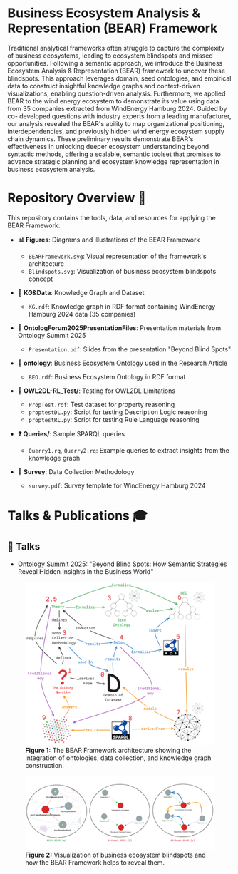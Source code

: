 # Business Ecosystem Analysis & Representation (BEAR) Framework

Traditional analytical frameworks often struggle to capture the complexity of business ecosystems, leading to ecosystem blindspots and missed opportunities. Following a semantic approach, we introduce the Business Ecosystem Analysis & Representation (BEAR) framework to uncover these blindspots. This approach leverages domain, seed ontologies, and empirical data to construct insightful knowledge graphs and context-driven
visualizations, enabling question-driven analysis. Furthermore, we applied BEAR to the wind energy ecosystem
to demonstrate its value using data from 35 companies extracted from WindEnergy Hamburg 2024. Guided by co-
developed questions with industry experts from a leading manufacturer, our analysis revealed the BEAR's ability
to map organizational positioning, interdependencies, and previously hidden wind energy ecosystem supply
chain dynamics. These preliminary results demonstrate BEAR's effectiveness in unlocking deeper ecosystem
understanding beyond syntactic methods, offering a scalable, semantic toolset that promises to advance strategic
planning and ecosystem knowledge representation in business ecosystem analysis.

# Repository Overview 📂

This repository contains the tools, data, and resources for applying the BEAR Framework:

- **📊 Figures**: Diagrams and illustrations of the BEAR Framework
  - `BEARFramework.svg`: Visual representation of the framework's architecture
  - `Blindspots.svg`: Visualization of business ecosystem blindspots concept

- **🔄 KG&Data**: Knowledge Graph and Dataset
  - `KG.rdf`: Knowledge graph in RDF format containing WindEnergy Hamburg 2024 data (35 companies)

- **🎯 OntologForum2025PresentationFiles**: Presentation materials from Ontology Summit 2025
  - `Presentation.pdf`: Slides from the presentation "Beyond Blind Spots"

- **🧩 ontology**: Business Ecosystem Ontology used in the Research Article
  - `BEO.rdf`: Business Ecosystem Ontology in RDF format

- **🧪 OWL2DL-RL_Test/**: Testing for OWL2DL Limitations
  - `PropTest.rdf`: Test dataset for property reasoning
  - `proptestDL.py`: Script for testing Description Logic reasoning
  - `proptestRL.py`: Script for testing Rule Language reasoning

- **❓ Queries/**: Sample SPARQL queries
  - `Querry1.rq`, `Querry2.rq`: Example queries to extract insights from the knowledge graph

- **📝 Survey**: Data Collection Methodology
  - `survey.pdf`: Survey template for WindEnergy Hamburg 2024

# Talks & Publications 🎓

## 📢 Talks
- [Ontology Summit 2025](https://ontologforum.com/index.php/OntologySummit2025): "Beyond Blind Spots: How Semantic Strategies Reveal Hidden Insights in the Business World"

<figure>
  <img src="figures/BEARFramework.png" style="max-width: 100%; height: auto;" alt="BEAR Framework Architecture" />
  <figcaption><strong>Figure 1:</strong> The BEAR Framework architecture showing the integration of ontologies, data collection, and knowledge graph construction.</figcaption>
</figure>

<figure>
  <img src="figures/Blindspot.png" style="max-width: 100%; height: auto;" alt="Business Ecosystem Blindspots" />
  <figcaption><strong>Figure 2:</strong> Visualization of business ecosystem blindspots and how the BEAR Framework helps to reveal them.</figcaption>
</figure>

